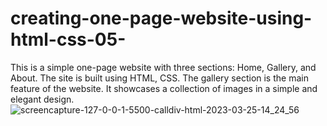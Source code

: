 # creating-one-page-website-using-html-css-05-
This is a simple one-page website with three sections: Home, Gallery, and About. The site is built using HTML, CSS. The gallery section is the main feature of the website. It showcases a collection of images in a simple and elegant design.
![screencapture-127-0-0-1-5500-calldiv-html-2023-03-25-14_24_56](https://user-images.githubusercontent.com/89631872/227707564-f2caa5fd-ee3e-47aa-8e9d-2fad972b89fb.png)
